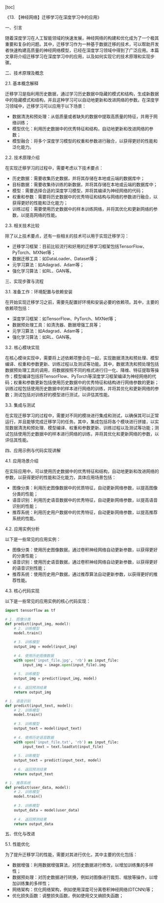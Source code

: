 
[toc]                    
                
                
《13. 【神经网络】迁移学习在深度学习中的应用》

一、引言

随着深度学习在人工智能领域的快速发展，神经网络的构建和优化成为了一个极其重要和复杂的问题。其中，迁移学习作为一种基于数据迁移的技术，可以帮助开发者快速构建高质量的神经网络模型，已经在深度学习领域中得到了广泛应用。本篇文章将介绍迁移学习在深度学习中的应用，以及如何实现它的技术原理和实现步骤。

二、技术原理及概念

2.1. 基本概念解释

迁移学习是指利用历史数据，通过学习历史数据中隐藏的模式和结构，生成新数据中的隐藏模式和结构，并且这种学习可以自动地更新和改进网络的参数。在深度学习领域中，迁移学习可以应用于以下场景：

- 数据清洗和预处理：从低质量或者缺失的数据中提取高质量的特征，并用于网络训练；
- 模型优化：利用历史数据中的优秀特征和结构，自动地更新和改进网络的参数；
- 模型融合：将多个深度学习模型的权重和参数进行融合，以获得更好的性能和泛化能力。

2.2. 技术原理介绍

在实现迁移学习的过程中，需要考虑以下技术要点：

- 历史数据：需要收集历史数据，并将其存储在本地或云端的数据库中；
- 目标数据：需要收集待训练的新数据，并将其存储在本地或云端的数据库中；
- 模型：需要选择合适的深度学习模型，并将其编译为神经网络的代码；
- 权重和参数：需要将历史数据中的优秀特征和结构与网络的参数进行融合，以获得更好的性能和泛化能力；
- 训练过程：需要使用历史数据中的样本训练网络，并将其优化和更新网络的参数，以提高网络的性能。

2.3. 相关技术比较

除了以上技术要点，还有一些相关的技术可以用于实现迁移学习：

- 迁移学习框架：目前比较流行和好用的迁移学习框架包括TensorFlow、PyTorch、MXNet等；
- 数据迁移工具：如DataLoader、Dataset等；
- 元学习算法：如Adagrad、Adam等；
- 强化学习算法：如RL、GAN等。

三、实现步骤与流程

3.1. 准备工作：环境配置与依赖安装

在开始实现迁移学习之前，需要先配置好环境和安装必要的依赖项。其中，主要的依赖项包括：

- 深度学习框架：如TensorFlow、PyTorch、MXNet等；
- 数据预处理工具：如清洗器、数据增强工具等；
- 元学习算法：如Adagrad、Adam等；
- 强化学习算法：如RL、GAN等。

3.2. 核心模块实现

在核心模块实现中，需要将上述依赖项整合在一起，实现数据清洗和预处理、模型编译、权重和参数更新、训练过程以及测试等功能。其中，数据清洗和预处理包括数据预处理工具的调用，将数据按照不同的格式进行归一化、降维、特征提取等操作；模型编译包括将TensorFlow、PyTorch等深度学习框架编译为神经网络的代码；权重和参数更新包括使用历史数据中的优秀特征和结构进行网络参数的更新；训练过程包括使用历史数据中的样本进行网络的训练，并将其优化和更新网络的参数；测试包括对训练好的模型进行测试，以评估其性能。

3.3. 集成与测试

在实现迁移学习的过程中，需要对不同的模块进行集成和测试，以确保其可以正常运行，并且能够完成迁移学习的任务。其中，集成包括将各个模块进行拼接，以实现数据清洗和预处理、模型编译、权重和参数更新、训练过程以及测试等功能；测试包括使用历史数据中的样本进行网络的训练，并将其优化和更新网络的参数，以评估其性能。

四、应用示例与代码实现讲解

4.1. 应用场景介绍

在实际应用中，可以使用历史数据中的优秀特征和结构，自动地更新和改进网络的参数，以获得更好的性能和泛化能力，具体应用场景包括：

- 图像分类：利用历史图像数据中的优质特征，自动更新网络参数，以提高图像分类的性能；
- 语音识别：利用历史语音数据中的优秀特征，自动更新网络参数，以提高语音识别的性能；
- 推荐系统：利用历史用户数据中的优秀特征，自动更新网络参数，以提高推荐系统的性能。

4.2. 应用实例分析

以下是一些常见的应用实例：

- 图像分类：使用历史图像数据，通过卷积神经网络自动更新参数，以获得更好的分类性能；
- 语音识别：使用历史语音数据，通过卷积神经网络自动更新参数，以获得更好的语音识别性能；
- 推荐系统：使用历史用户数据，通过推荐算法自动更新参数，以获得更好的推荐性能。

4.3. 核心代码实现

以下是一些常见的应用实例的核心代码实现：

```python
import tensorflow as tf

# 1. 图像分类
def predict(input_img, model):
    # 2. 训练模型
    model.train()
    
    # 3. 训练模型
    output_img = model(input_img)
    
    # 4. 使用历史图像数据
    with open('input_file.jpg', 'rb') as input_file:
        input_img = image.open(input_file).img
    
    # 5. 训练模型
    output_img = predict(input_img, model)
    
    # 6. 返回预测结果
    return output_img

# 1. 语音识别
def predict(input_text, model):
    # 2. 训练模型
    model.train()
    
    # 3. 训练模型
    output_text = model(input_text)
    
    # 4. 使用历史语音数据
    with open('input_file.txt', 'rb') as input_file:
        input_text = text.loadtxt(input_file)
    
    # 5. 训练模型
    output_text = predict(input_text, model)
    
    # 6. 返回预测结果
    return output_text

# 1. 推荐系统
def predict(user_data, model):
    # 2. 训练模型
    model.train()
    
    # 3. 训练模型
    output_data = model(user_data)
    
    # 4. 返回预测结果
    return output_data
```

五、优化与改进

5.1. 性能优化

为了提升迁移学习的性能，需要对其进行优化，其中主要的优化包括：

- 数据增强：利用数据增强算法，对历史数据进行修改，以增加训练集的多样性；
- 数据预处理：对历史数据进行转换，例如对图像进行裁剪、缩放等操作，以增加训练集的多样性；
- 网络架构：优化网络架构，例如使用深度可分离卷积神经网络(DTCNN)等；
- 优化损失函数：调整损失函数，例如使用交叉熵损失函数；

